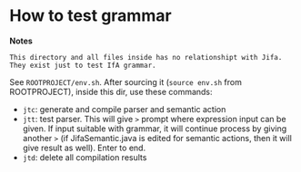 How to test grammar
===================

**Notes**
```
This directory and all files inside has no relationshipt with Jifa. They exist just to test IfA grammar.
```

See ``ROOTPROJECT/env.sh``. After sourcing it (``source env.sh`` from ROOTPROJECT), inside this dir, use these commands:
* ``jtc``: generate and compile parser and semantic action
* ``jtt``: test parser. This will give ``>`` prompt where expression input can be given. If input suitable with grammar, it will continue process by giving another ``>`` (if JifaSemantic.java is edited for semantic actions, then it will give result as well). Enter to end.
* ``jtd``: delete all compilation results


